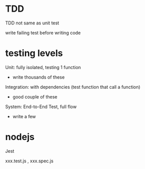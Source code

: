 # TDD
TDD not same as unit test

write failing test before writing code

# testing levels
Unit: fully isolated, testing 1 function
  - write thousands of these

Integration: with dependencies (test function that call a function)
  - good couple of these

System: End-to-End Test, full flow
  - write a few

# nodejs
Jest

xxx.test.js , xxx.spec.js
















